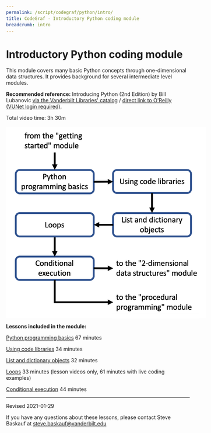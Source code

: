 ```yaml
---
permalink: /script/codegraf/python/intro/
title: CodeGraf - Introductory Python coding module
breadcrumb: intro
---
```


# Introductory Python coding module

This module covers many basic Python concepts through one-dimensional data structures. It provides background for several intermediate level modules. 

**Recommended reference:** Introducing Python (2nd Edition) by Bill Lubanovic [via the Vanderbilt Libraries' catalog](https://catalog.library.vanderbilt.edu/permalink/01VAN_INST/6ll2l/alma991043641691203276) / [direct link to O'Reilly (VUNet login required)](https://learning-oreilly-com.proxy.library.vanderbilt.edu/library/view/introducing-python-2nd/9781492051374/).

Total video time: 3h 30m

<!-- Save for Web Slices (intropython.psd) -->
<div style="position:relative; left:0px; top:0px; width:550px; height:526px;">
	<div style="position:absolute; left:0px; top:0px; width:550px; height:11px;">
		<img src="images/intropython_01.gif" width="550" height="11" alt="">
	</div>
	<div style="position:absolute; left:0px; top:11px; width:26px; height:515px;">
		<img src="images/intropython_02.gif" width="26" height="515" alt="">
	</div>
	<div style="position:absolute; left:26px; top:11px; width:214px; height:62px;">
		<a href="#"
			onmouseover="window.status='Start coding module';  return true;"
			onmouseout="window.status='';  return true;">
			<img src="images/intropython_03.gif" width="214" height="62" border="0" alt="Start coding module"></a>
	</div>
	<div style="position:absolute; left:240px; top:11px; width:310px; height:112px;">
		<img src="images/intropython_04.gif" width="310" height="112" alt="">
	</div>
	<div style="position:absolute; left:26px; top:73px; width:214px; height:50px;">
		<img src="images/intropython_05.gif" width="214" height="50" alt="">
	</div>
	<div style="position:absolute; left:26px; top:123px; width:214px; height:62px;">
		<a href="../../004"
			onmouseover="window.status='Python programming basics lesson';  return true;"
			onmouseout="window.status='';  return true;">
			<img src="images/intropython_06.gif" width="214" height="62" border="0" alt="Python programming basics lesson"></a>
	</div>
	<div style="position:absolute; left:240px; top:123px; width:52px; height:403px;">
		<img src="images/intropython_07.gif" width="52" height="403" alt="">
	</div>
	<div style="position:absolute; left:292px; top:123px; width:215px; height:62px;">
		<a href="../../005"
			onmouseover="window.status='Using code libraries lesson';  return true;"
			onmouseout="window.status='';  return true;">
			<img src="images/intropython_08.gif" width="215" height="62" border="0" alt="Using code libraries lesson"></a>
	</div>
	<div style="position:absolute; left:507px; top:123px; width:43px; height:235px;">
		<img src="images/intropython_09.gif" width="43" height="235" alt="">
	</div>
	<div style="position:absolute; left:26px; top:185px; width:214px; height:55px;">
		<img src="images/intropython_10.gif" width="214" height="55" alt="">
	</div>
	<div style="position:absolute; left:292px; top:185px; width:215px; height:55px;">
		<img src="images/intropython_11.gif" width="215" height="55" alt="">
	</div>
	<div style="position:absolute; left:26px; top:240px; width:214px; height:63px;">
		<a href="../../006b"
			onmouseover="window.status='Loops lesson';  return true;"
			onmouseout="window.status='';  return true;">
			<img src="images/intropython_12.gif" width="214" height="63" border="0" alt="Loops lesson"></a>
	</div>
	<div style="position:absolute; left:292px; top:240px; width:215px; height:63px;">
		<a href="../../006a"
			onmouseover="window.status='List and dictionary objects lesson';  return true;"
			onmouseout="window.status='';  return true;">
			<img src="images/intropython_13.gif" width="215" height="63" border="0" alt="List and dictionary objects lesson"></a>
	</div>
	<div style="position:absolute; left:26px; top:303px; width:214px; height:55px;">
		<img src="images/intropython_14.gif" width="214" height="55" alt="">
	</div>
	<div style="position:absolute; left:292px; top:303px; width:215px; height:55px;">
		<img src="images/intropython_15.gif" width="215" height="55" alt="">
	</div>
	<div style="position:absolute; left:26px; top:358px; width:214px; height:63px;">
		<a href="../../006c"
			onmouseover="window.status='Conditional execution lesson';  return true;"
			onmouseout="window.status='';  return true;">
			<img src="images/intropython_16.gif" width="214" height="63" border="0" alt="Conditional execution lesson"></a>
	</div>
	<div style="position:absolute; left:292px; top:358px; width:237px; height:63px;">
		<a href="../twod"
			onmouseover="window.status='2 dimensional structures module';  return true;"
			onmouseout="window.status='';  return true;">
			<img src="images/intropython_17.gif" width="237" height="63" border="0" alt="2 dimensional structures module"></a>
	</div>
	<div style="position:absolute; left:529px; top:358px; width:21px; height:168px;">
		<img src="images/intropython_18.gif" width="21" height="168" alt="">
	</div>
	<div style="position:absolute; left:26px; top:421px; width:214px; height:105px;">
		<img src="images/intropython_19.gif" width="214" height="105" alt="">
	</div>
	<div style="position:absolute; left:292px; top:421px; width:237px; height:29px;">
		<img src="images/intropython_20.gif" width="237" height="29" alt="">
	</div>
	<div style="position:absolute; left:292px; top:450px; width:237px; height:63px;">
		<a href="../procedural"
			onmouseover="window.status='Procedural programming module';  return true;"
			onmouseout="window.status='';  return true;">
			<img src="images/intropython_21.gif" width="237" height="63" border="0" alt="Procedural programming module"></a>
	</div>
	<div style="position:absolute; left:292px; top:513px; width:237px; height:13px;">
		<img src="images/intropython_22.gif" width="237" height="13" alt="">
	</div>
</div>
<!-- End Save for Web Slices -->


**Lessons included in the module:**

[Python programming basics](004) 67 minutes

[Using code libraries](005) 34 minutes

[List and dictionary objects](006a) 32 minutes

[Loops](006b) 33 minutes (lesson videos only, 61 minutes with live coding examples)

[Conditional execution](006c) 44 minutes


----

Revised 2021-01-29

If you have any questions about these lessons, please contact Steve Baskauf at [steve.baskauf@vanderbilt.edu](mailto:steve.baskauf@vanderbilt.edu)
